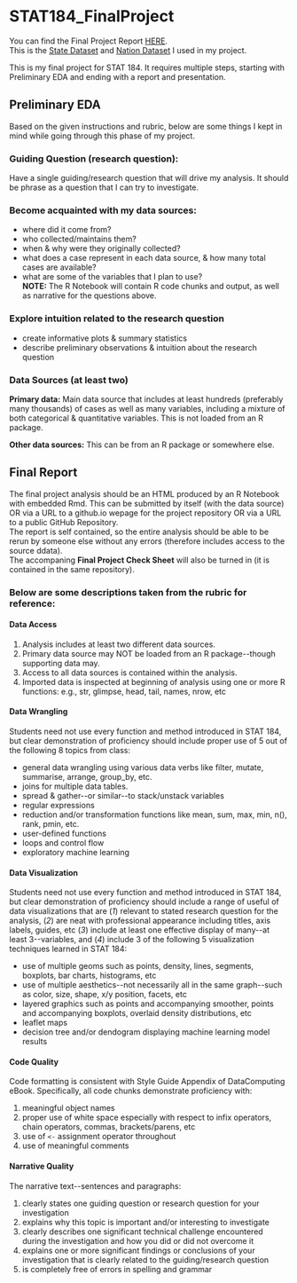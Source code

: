 # STAT184_FinalProject
You can find the Final Project Report [HERE](Final%20Project.nb.html).   
This is the [State Dataset](2009-2013-acs-lang-tables-state.xls) and [Nation Dataset](2009-2013-acs-lang-tables-nation.xls) I used in my project.



This is my final project for STAT 184. It requires multiple steps, starting with Preliminary EDA and ending with a report and presentation.

## Preliminary EDA
Based on the given instructions and rubric, below are some things I kept in mind while going through this phase of my project.

### Guiding Question (research question):
Have a single guiding/research question that will drive my analysis. It should be phrase as a question that I can try to investigate.

### Become acquainted with my data sources:
- where did it come from?
- who collected/maintains them?
- when & why were they originally collected?
- what does a case represent in each data source, & how many total cases are available?
- what are some of the variables that I plan to use?   
**NOTE:** The R Notebook will contain R code chunks and output, as well as narrative for the questions above.

### Explore intuition related to the research question
- create informative plots & summary statistics
- describe preliminary observations & intuition about the research question

### Data Sources (at least two)

**Primary data:** Main data source that includes at least hundreds (preferably many thousands) of cases as well as many variables, including a mixture of both categorical & quantitative variables. This is not loaded from an R package.

**Other data sources:** This can be from an R package or somewhere else.


## Final Report
The final project analysis should be an HTML produced by an R Notebook with embedded Rmd. This can be submitted by itself (with the data source) OR via a URL to a github.io wepage for the project repository OR via a URL to a public GitHub Repository.   
The report is self contained, so the entire analysis should be able to be rerun by someone else without any errors (therefore includes access to the source ddata).   
The accompaning **Final Project Check Sheet** will also be turned in (it is contained in the same repository).

### Below are some descriptions taken from the rubric for reference:

#### Data Access
1. Analysis includes at least two different data sources.
2. Primary data source may NOT be loaded from an R package--though supporting data may.
3. Access to all data sources is contained within the analysis.
4. Imported data is inspected at beginning of analysis using one or more R functions: e.g., str, glimpse, head, tail, names, nrow, etc

#### Data Wrangling
Students need not use every function and method introduced in STAT 184, but clear demonstration of proficiency should include proper use of 5 out of the following 8 topics from class:

- general data wrangling using various data verbs like filter, mutate, summarise, arrange, group_by, etc.
- joins for multiple data tables.
- spread & gather--or similar--to stack/unstack variables
- regular expressions
- reduction and/or transformation functions like mean, sum, max, min, n(), rank, pmin, etc.
- user-defined functions
- loops and control flow
- exploratory machine learning

#### Data Visualization
Students need not use every function and method introduced in STAT 184, but clear demonstration of proficiency should include a range of useful of data visualizations that are (*1*) relevant to stated research question for the analysis, (*2*) are neat with professional appearance including titles, axis labels, guides, etc (*3*) include at least one effective display of many--at least 3--variables, and (*4*) include 3 of the following 5 visualization techniques learned in STAT 184:

- use of multiple geoms such as points, density, lines, segments, boxplots, bar charts, histograms, etc
- use of multiple aesthetics--not necessarily all in the same graph--such as color, size, shape, x/y position, facets, etc
- layered graphics such as points and accompanying smoother, points and accompanying boxplots, overlaid density distributions, etc
- leaflet maps
- decision tree and/or dendogram displaying machine learning model results

#### Code Quality
Code formatting is consistent with Style Guide Appendix of DataComputing eBook. Specifically, all code chunks demonstrate proficiency with:   

1. meaningful object names
2. proper use of white space especially with respect to infix operators, chain operators, commas, brackets/parens, etc
3. use of `<-` assignment operator throughout
4. use of meaningful comments

#### Narrative Quality
The narrative text--sentences and paragraphs:   

1. clearly states one guiding question or research question for your investigation
2. explains why this topic is important and/or interesting to investigate
3. clearly describes one significant technical challenge encountered during the investigation and how you did or did not overcome it
4. explains one or more significant findings or conclusions of your investigation that is clearly related to the guiding/research question
5. is completely free of errors in spelling and grammar